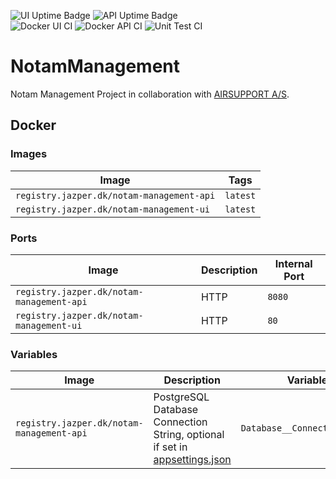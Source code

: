 ![UI Uptime Badge](https://kuma.uptime-vps.jazper.dk/api/badge/7/uptime/48?labelPrefix=UI+&style=for-the-badge)
![API Uptime Badge](https://kuma.uptime-vps.jazper.dk/api/badge/8/uptime/48?labelPrefix=API+&style=for-the-badge)  
![Docker UI CI](https://github.com/j4asper/NotamManagement/actions/workflows/UI-Docker-Image-CI.yml/badge.svg)
![Docker API CI](https://github.com/j4asper/NotamManagement/actions/workflows/Api-Docker-Image-CI.yml/badge.svg)
![Unit Test CI](https://github.com/j4asper/NotamManagement/actions/workflows/dotnet.yml/badge.svg)

# NotamManagement
Notam Management Project in collaboration with [AIRSUPPORT A/S](https://ppsflightplanning.com/).

## Docker

### Images

| Image                                     | Tags     |
|-------------------------------------------|----------|
| `registry.jazper.dk/notam-management-api` | `latest` |
| `registry.jazper.dk/notam-management-ui`  | `latest` |

### Ports

| Image                                     | Description | Internal Port |
|-------------------------------------------|-------------|---------------|
| `registry.jazper.dk/notam-management-api` | HTTP        | `8080`        |
| `registry.jazper.dk/notam-management-ui`  | HTTP        | `80`          |

### Variables

| Image                                     | Description                                                                                                          | Variable                      |
|-------------------------------------------|----------------------------------------------------------------------------------------------------------------------|-------------------------------|
| `registry.jazper.dk/notam-management-api` | PostgreSQL Database Connection String, optional if set in [appsettings.json](./NotamManagement.Api/appsettings.json) | `Database__ConnectionString`  |
